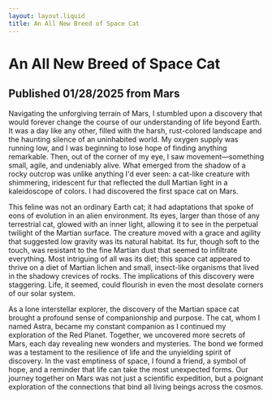 ```yaml
---
layout: layout.liquid
title: An All New Breed of Space Cat
---
```


<!--AI model used: Microsoft CoPilot. Prompt: "write a three paragraph blog post about finding a new breed of space cat on Mars from the perspective of a lone human interstellar explorer".-->

# An All New Breed of Space Cat

## Published 01/28/2025 from Mars

Navigating the unforgiving terrain of Mars, I stumbled upon a discovery that would forever change the course of our understanding of life beyond Earth. It was a day like any other, filled with the harsh, rust-colored landscape and the haunting silence of an uninhabited world. My oxygen supply was running low, and I was beginning to lose hope of finding anything remarkable. Then, out of the corner of my eye, I saw movement—something small, agile, and undeniably alive. What emerged from the shadow of a rocky outcrop was unlike anything I'd ever seen: a cat-like creature with shimmering, iridescent fur that reflected the dull Martian light in a kaleidoscope of colors. I had discovered the first space cat on Mars.

This feline was not an ordinary Earth cat; it had adaptations that spoke of eons of evolution in an alien environment. Its eyes, larger than those of any terrestrial cat, glowed with an inner light, allowing it to see in the perpetual twilight of the Martian surface. The creature moved with a grace and agility that suggested low gravity was its natural habitat. Its fur, though soft to the touch, was resistant to the fine Martian dust that seemed to infiltrate everything. Most intriguing of all was its diet; this space cat appeared to thrive on a diet of Martian lichen and small, insect-like organisms that lived in the shadowy crevices of rocks. The implications of this discovery were staggering. Life, it seemed, could flourish in even the most desolate corners of our solar system.

As a lone interstellar explorer, the discovery of the Martian space cat brought a profound sense of companionship and purpose. The cat, whom I named Astra, became my constant companion as I continued my exploration of the Red Planet. Together, we uncovered more secrets of Mars, each day revealing new wonders and mysteries. The bond we formed was a testament to the resilience of life and the unyielding spirit of discovery. In the vast emptiness of space, I found a friend, a symbol of hope, and a reminder that life can take the most unexpected forms. Our journey together on Mars was not just a scientific expedition, but a poignant exploration of the connections that bind all living beings across the cosmos.